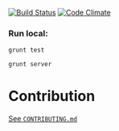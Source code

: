 [![Build Status](https://travis-ci.org/ember-kyiv-club/ember-kyiv-club-site.png?branch=master)](https://travis-ci.org/ember-kyiv-club/ember-kyiv-club-site)
[![Code Climate](https://codeclimate.com/github/ember-kyiv-club/ember-kyiv-club-site.png)](https://codeclimate.com/github/ember-kyiv-club/ember-kyiv-club-site)

### Run local:

`grunt test`

`grunt server`


# Contribution

[See `CONTRIBUTING.md`](https://github.com/ember-kyiv-club/ember-kyiv-club-site/blob/master/CONTRIBUTING.md)
